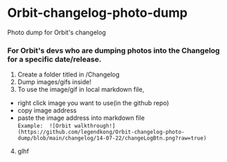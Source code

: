 # Orbit-changelog-photo-dump
Photo dump for Orbit's changelog

### For Orbit's devs who are dumping photos into the Changelog for a specific date/release. ###

1. Create a folder titled <dd-mm-yy> in /Changelog
2. Dump images/gifs inside!
3. To use the image/gif in local markdown file,
  - right click image you want to use(in the github repo)
  - copy image address 
  - paste the image address into markdown file </br>
   ``` Example:  ![Orbit walkthrough!](https://github.com/legendkong/Orbit-changelog-photo-dump/blob/main/changelog/14-07-22/changeLogBtn.png?raw=true) ```
4. glhf
